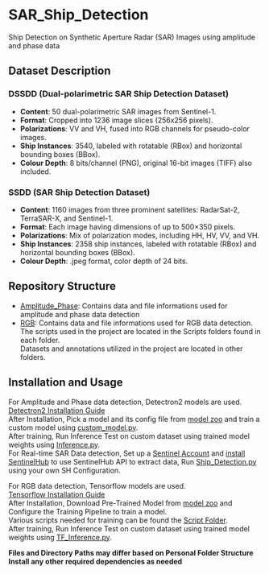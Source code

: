 # SAR_Ship_Detection

Ship Detection on Synthetic Aperture Radar (SAR) Images using amplitude and phase data

## Dataset Description
### DSSDD (Dual-polarimetric SAR Ship Detection Dataset)
- **Content**: 50 dual-polarimetric SAR images from Sentinel-1.
- **Format**: Cropped into 1236 image slices (256x256 pixels).
- **Polarizations**: VV and VH, fused into RGB channels for pseudo-color images.
- **Ship Instances**: 3540, labeled with rotatable (RBox) and horizontal bounding boxes (BBox).
- **Colour Depth**: 8 bits/channel (PNG), original 16-bit images (TIFF) also included.

### SSDD (SAR Ship Detection Dataset) 
- **Content**: 1160 images from three prominent satellites: RadarSat-2, TerraSAR-X, and Sentinel-1.
- **Format**:  Each image having dimensions of up to 500×350 pixels.
- **Polarizations**:  Mix of polarization modes, including HH, HV, VV, and VH.
- **Ship Instances**: 2358 ship instances, labeled with rotatable (RBox) and horizontal bounding boxes (BBox).
- **Colour Depth**: .jpeg format, color depth of 24 bits.

## Repository Structure
- [Amplitude_Phase](https://github.com/Zisuan/SAR_Ship_Detection/tree/main/Amplitude_Phase): Contains data and file informations used for amplitude and phase data detection  
- [RGB](https://github.com/Zisuan/SAR_Ship_Detection/tree/main/RGB): Contains data and file informations used for RGB data detection.  
The scripts used in the project are located in the Scripts folders found in each folder.  
Datasets and annotations utilized in the project are located in other folders.  

## Installation and Usage
For Amplitude and Phase data detection, Detectron2 models are used.  
[Detectron2 Installation Guide](https://detectron2.readthedocs.io/en/latest/tutorials/install.html)  
After Installation, Pick a model and its config file from [model zoo](https://github.com/facebookresearch/detectron2/blob/main/MODEL_ZOO.md#coco-person-keypoint-detection-baselines-with-keypoint-r-cnn) and train a custom model using [custom_model.py](https://github.com/Zisuan/SAR_Ship_Detection/blob/main/Amplitude_Phase/Scripts/custom_model.py).  
After training, Run Inference Test on custom dataset using trained model weights using [Inference.py](https://github.com/Zisuan/SAR_Ship_Detection/blob/main/Amplitude_Phase/Scripts/Inference.py).  
For Real-time SAR Data detection, Set up a [Sentinel Account](https://www.sentinel-hub.com/) and [install SentinelHub](https://sentinelhub-py.readthedocs.io/en/latest/install.html) to use SentinelHub API to extract data, Run [Ship_Detection.py](https://github.com/Zisuan/SAR_Ship_Detection/blob/main/Amplitude_Phase/Scripts/Ship_Detection.py) using your own SH Configuration.     
  
For RGB data detection, Tensorflow models are used.  
[Tensorflow Installation Guide](https://tensorflow-object-detection-api-tutorial.readthedocs.io/en/latest/install.html)  
After Installation, Download Pre-Trained Model from [model zoo](https://github.com/tensorflow/models/blob/master/research/object_detection/g3doc/tf2_detection_zoo.md) and Configure the Training Pipeline to train a model.  
Various scripts needed for training can be found the [Script Folder](https://github.com/Zisuan/SAR_Ship_Detection/tree/main/RGB/Scripts).   
After training, Run Inference Test on custom dataset using trained model weights using [TF_Inference.py](https://github.com/Zisuan/SAR_Ship_Detection/blob/main/RGB/Scripts/TF_Inference.py).   

**Files and Directory Paths may differ based on Personal Folder Structure**  
**Install any other required dependencies as needed**

